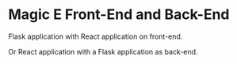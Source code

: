 # Magic E Front-End and Back-End

Flask application with React application on front-end.

Or React application with a Flask application as back-end.
